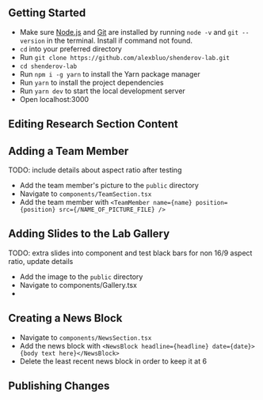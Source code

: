 ## Getting Started

- Make sure [Node.js](https://nodejs.org/en/download/) and [Git](https://git-scm.com/downloads) are installed by running `node -v` and `git --version` in the terminal. Install if command not found.
- `cd` into your preferred directory
- Run `git clone https://github.com/alexbluo/shenderov-lab.git`
- `cd shenderov-lab`
- Run `npm i -g yarn` to install the Yarn package manager
- Run `yarn` to install the project dependencies
- Run `yarn dev` to start the local development server
- Open localhost:3000

## Editing Research Section Content

## Adding a Team Member

TODO: include details about aspect ratio after testing

- Add the team member's picture to the `public` directory
- Navigate to `components/TeamSection.tsx`
- Add the team member with `<TeamMember name={name} position={position} src={/NAME_OF_PICTURE_FILE} />`

## Adding Slides to the Lab Gallery

TODO: extra slides into component and test black bars for non 16/9 aspect ratio, update details

- Add the image to the `public` directory
- Navigate to components/Gallery.tsx
-

## Creating a News Block

- Navigate to `components/NewsSection.tsx`
- Add the news block with `<NewsBlock headline={headline} date={date}>{body text here}</NewsBlock>`
- Delete the least recent news block in order to keep it at 6

## Publishing Changes
